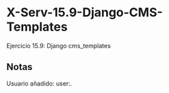 # X-Serv-15.9-Django-CMS-Templates
Ejercicio 15.9: Django cms_templates

## Notas
Usuario añadido: user:.
